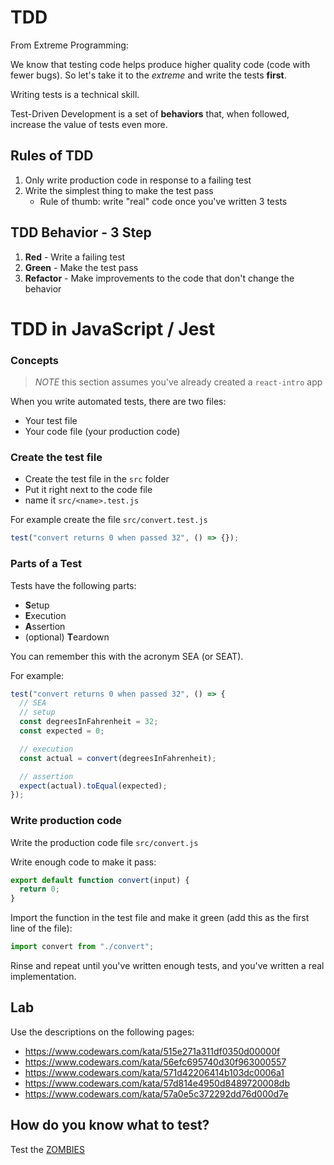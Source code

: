 # TDD

From Extreme Programming:

We know that testing code helps produce higher quality code (code with fewer bugs). So let's take it to the _extreme_ and write the tests **first**.

Writing tests is a technical skill. 

Test-Driven Development is a set of **behaviors** that, when followed, increase the value of tests even more.

## Rules of TDD

1. Only write production code in response to a failing test
1. Write the simplest thing to make the test pass
   - Rule of thumb: write "real" code once you've written 3 tests

## TDD Behavior - 3 Step

1. **Red** - Write a failing test
1. **Green** - Make the test pass
1. **Refactor** - Make improvements to the code that don't change the behavior

# TDD in JavaScript / Jest

### Concepts

> _NOTE_ this section assumes you've already created a `react-intro` app

When you write automated tests, there are two files:

- Your test file
- Your code file (your production code)

### Create the test file

- Create the test file in the `src` folder
- Put it right next to the code file
- name it `src/<name>.test.js`

For example create the file `src/convert.test.js`

```js
test("convert returns 0 when passed 32", () => {});
```

### Parts of a Test

Tests have the following parts:

* **S**etup
* **E**xecution
* **A**ssertion
* (optional) **T**eardown

You can remember this with the acronym SEA (or SEAT).

For example:

```js
test("convert returns 0 when passed 32", () => {
  // SEA
  // setup
  const degreesInFahrenheit = 32;
  const expected = 0;

  // execution
  const actual = convert(degreesInFahrenheit);

  // assertion
  expect(actual).toEqual(expected);
});
```

### Write production code

Write the production code file `src/convert.js`

Write enough code to make it pass:

```js
export default function convert(input) {
  return 0;
}
```

Import the function in the test file and make it green (add this as the first line of the file):

```js
import convert from "./convert";

```

Rinse and repeat until you've written enough tests, and you've written a real implementation.

## Lab

Use the descriptions on the following pages:

- https://www.codewars.com/kata/515e271a311df0350d00000f
- https://www.codewars.com/kata/56efc695740d30f963000557
- https://www.codewars.com/kata/571d42206414b103dc0006a1
- https://www.codewars.com/kata/57d814e4950d8489720008db
- https://www.codewars.com/kata/57a0e5c372292dd76d000d7e

## How do you know what to test?

Test the [ZOMBIES](https://www.agilealliance.org/resources/sessions/test-driven-development-guided-by-zombies/)
